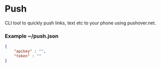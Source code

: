 Push
===

CLI tool to quickly push links, text etc to your phone using pushover.net.

### Example ~/push.json
```json
{
    "apikey" : "",
    "token" : ""
}
```
